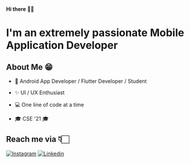 **Hi there** 👋🏻

# I'm an extremely passionate Mobile Application Developer

## About Me 😁
* 📱 Android App Developer / Flutter Developer / Student

* ✨ UI / UX Enthusiast

* 💻 One line of code at a time

* 🎓 CSE '21 🎓



## Reach me via 👇🏻

[![Instagram](https://raw.githubusercontent.com/Shubham0812/Test-Angular/master/docs/insta.png)](https://www.instagram.com/the_f1_addict/) [![Linkedin](https://raw.githubusercontent.com/Shubham0812/Test-Angular/master/docs/linkedin.png)](https://www.linkedin.com/in/lokeshbm/)
